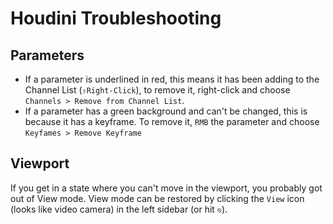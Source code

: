 # Houdini Troubleshooting

## Parameters

- If a parameter is underlined in red, this means it has been adding to the Channel List (`⇧Right-Click`), to remove it, right-click and choose `Channels > Remove from Channel List`.
- If a parameter has a green background and can't be changed, this is because it has a keyframe. To remove it, `RMB` the parameter and choose `Keyfames > Remove Keyframe`

## Viewport

If you get in a state where you can't move in the viewport, you probably got out of View mode. View mode can be restored by clicking the `View` icon (looks like video camera) in the left sidebar (or hit `⎋`).

